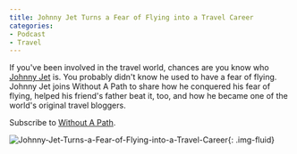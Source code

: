 ```yaml
---
title: Johnny Jet Turns a Fear of Flying into a Travel Career
categories:
- Podcast
- Travel
---
```


If you've been involved in the travel world, chances are you know who [Johnny Jet](http://johnnyjet.com) is. You probably didn't know he used to have a fear of flying. Johnny Jet joins Without A Path to share how he conquered his fear of flying, helped his friend's father beat it, too, and how he became one of the world's original travel bloggers.

Subscribe to [Without A Path](https://itunes.apple.com/us/podcast/without-a-path/id1037475413?l=es&mt=2).<!-- more -->

![Johnny-Jet-Turns-a-Fear-of-Flying-into-a-Travel-Career](https://withoutapath.com/wp-content/uploads/2017/04/Johnny-Jet-Turns-a-Fear-of-Flying-into-a-Travel-Career-683x1024.jpg){: .img-fluid}
